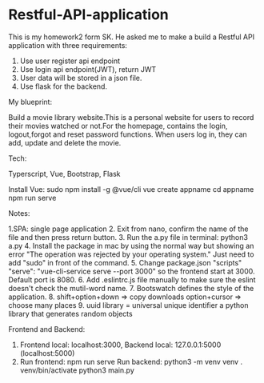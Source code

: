 # Restful-API-application

This is my homework2 form SK. He asked me to make a build a Restful API application with three requirements:
1. Use user register api endpoint
2. Use login api endpoint(JWT), return JWT
3. User data will be stored in a json file.
4. Use flask for the backend.

My blueprint:

Build a movie library website.This is a personal website for users to record their movies watched or not.For the homepage, contains the login, logout,forgot and reset password functions. When users log in, they can add, update and  delete the movie.

Tech:

Typerscript, Vue, Bootstrap, Flask

Install Vue:
sudo npm install -g @vue/cli
vue create appname
cd appname
npm run serve


Notes:

1.SPA: single page application
2. Exit from nano, confirm the name of the file and then press return button.
3. Run the a.py file in terminal: python3 a.py
4. Install the package in mac by using the normal way but showing an error "The operation was rejected by your operating system." Just need to add "sudo" in front of the command.
5. Change package.json "scripts" "serve": "vue-cli-service serve --port 3000" so the frontend start at 3000. Default port is 8080.
6. Add .eslintrc.js file manually to make sure the eslint doesn't check the mutil-word name.
7. Bootswatch defines the style of the application.
8. shift+option+down => copy downloads
   option+cursor => choose many places
9. uuid library = universal unique identifier
   a python library that generates random objects


Frontend and Backend:

1. Frontend local: localhost:3000,
   Backend local: 127.0.0.1:5000 (localhost:5000)
2. Run frontend: npm run serve
   Run backend: python3 -m venv venv
                . venv/bin/activate
                python3 main.py
